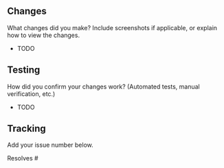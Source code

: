 ## Changes

What changes did you make? Include screenshots if applicable, or explain how to view the changes.

- TODO

## Testing

How did you confirm your changes work? (Automated tests, manual verification, etc.)

- TODO

## Tracking

Add your issue number below.

Resolves #
